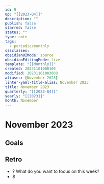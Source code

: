 ```yaml
---
id: 9
up: "[[2023-Q4]]"
description: ""
publish: false
starred: false
status: ""
type: note
tags:
  - periodic/monthly
cssclasses: 
obsidianUIMode: source
obsidianEditingMode: live
template: "[[Monthly]]"
created: 20231101000100
modified: 20231101003000
aliases: [November 2023]
linter-yaml-title-alias: November 2023
title: November 2023
quarterly: "[[2023-Q4]]"
yearly: "[[2023]]"
month: November
---
```


# November 2023

## Goals


## Retro

- ? What do you want to focus on this week?
- $
